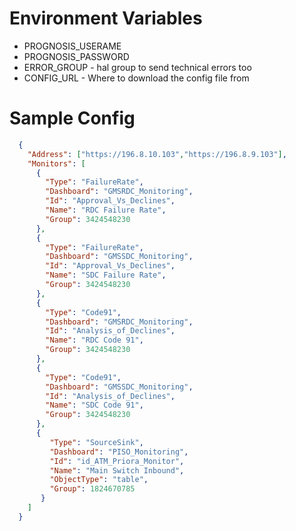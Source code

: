 # Environment Variables

* PROGNOSIS_USERAME
* PROGNOSIS_PASSWORD
* ERROR_GROUP - hal group to send technical errors too
* CONFIG_URL - Where to download the config file from

# Sample Config



```json
  {
    "Address": ["https://196.8.10.103","https://196.8.9.103"],
    "Monitors": [
      {
        "Type": "FailureRate",
        "Dashboard": "GMSRDC_Monitoring",
        "Id": "Approval_Vs_Declines",
        "Name": "RDC Failure Rate",
        "Group": 3424548230
      },
      {
        "Type": "FailureRate",
        "Dashboard": "GMSSDC_Monitoring",
        "Id": "Approval_Vs_Declines",
        "Name": "SDC Failure Rate",
        "Group": 3424548230
      },
      {
        "Type": "Code91",
        "Dashboard": "GMSRDC_Monitoring",
        "Id": "Analysis_of_Declines",
        "Name": "RDC Code 91",
        "Group": 3424548230
      },
      {
        "Type": "Code91",
        "Dashboard": "GMSSDC_Monitoring",
        "Id": "Analysis_of_Declines",
        "Name": "SDC Code 91",
        "Group": 3424548230
      },
      {
         "Type": "SourceSink",
         "Dashboard": "PISO_Monitoring",
         "Id": "id_ATM_Priora_Monitor",
         "Name": "Main Switch Inbound",
         "ObjectType": "table",
         "Group": 1824670785
       }
    ]
  }

```